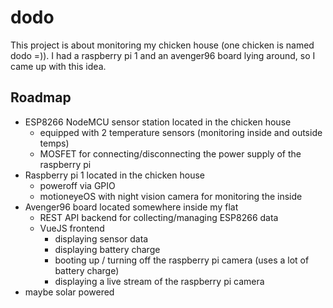 # dodo

This project is about monitoring my chicken house (one chicken is named dodo =)). I had a raspberry pi 1 and an avenger96 board lying around, so I came up with this idea.

## Roadmap
- ESP8266 NodeMCU sensor station located in the chicken house
  - equipped with 2 temperature sensors (monitoring inside and outside temps)
  - MOSFET for connecting/disconnecting the power supply of the raspberry pi
- Raspberry pi 1 located in the chicken house
  - poweroff via GPIO
  - motioneyeOS with night vision camera for monitoring the inside
- Avenger96 board located somewhere inside my flat
  - REST API backend for collecting/managing ESP8266 data
  - VueJS frontend 
    - displaying sensor data
    - displaying battery charge
    - booting up / turning off the raspberry pi camera (uses a lot of battery charge)
    - displaying a live stream of the raspberry pi camera
 - maybe solar powered
